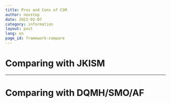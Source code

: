 ```yaml
---
title: Pros and Cons of CSM
author: nevstop
date: 2022-02-07
category: information
layout: post
lang: en
page_id: framework-compare
---
```


# Comparing with JKISM

---------------------------------------

# Comparing with DQMH/SMO/AF
